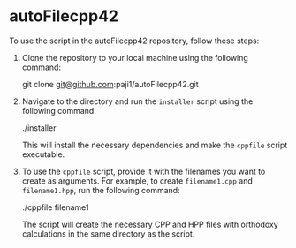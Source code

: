 # autoFilecpp42

To use the script in the autoFilecpp42 repository, follow these steps:

1. Clone the repository to your local machine using the following command:

   git clone git@github.com:paji1/autoFilecpp42.git

2. Navigate to the directory and run the `installer` script using the following command:

   ./installer

   This will install the necessary dependencies and make the `cppfile` script executable.

3. To use the `cppfile` script, provide it with the filenames you want to create as arguments. For example, to create `filename1.cpp` and `filename1.hpp`, run the following command:

   ./cppfile filename1

   The script will create the necessary CPP and HPP files with orthodoxy calculations in the same directory as the script.
